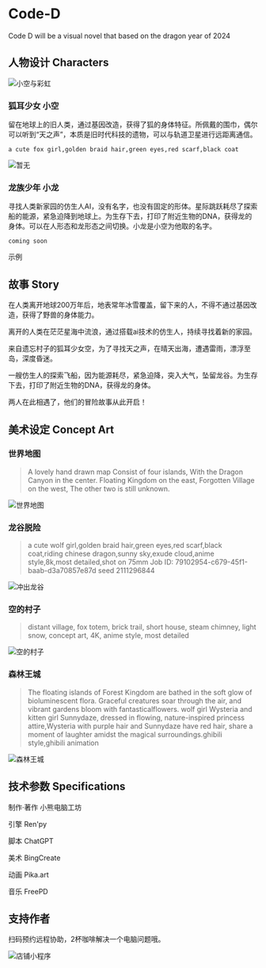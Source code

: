 # Code-D

Code D will be  a visual novel that based on the dragon year of 2024

## 人物设计 Characters 

![小空与彩虹](/assets/小空彩红.jpg)

### 狐耳少女 小空

留在地球上的旧人类，通过基因改造，获得了狐的身体特征。所佩戴的围巾，偶尔可以听到“天之声”，本质是旧时代科技的遗物，可以与轨道卫星进行远距离通信。

```prompt
a cute fox girl,golden braid hair,green eyes,red scarf,black coat
```

![暂无](/assets/coming.jpg)

### 龙族少年 小龙

寻找人类新家园的仿生人AI，没有名字，也没有固定的形体。星际跳跃耗尽了探索船的能源，紧急迫降到地球上。为生存下去，打印了附近生物的DNA，获得龙的身体。可以在人形态和龙形态之间切换。小龙是小空为他取的名字。

```prompt
coming soon
```

示例

## 故事 Story

在人类离开地球200万年后，地表常年冰雪覆盖，留下来的人，不得不通过基因改造，获得了野兽的身体能力。

离开的人类在茫茫星海中流浪，通过搭载ai技术的仿生人，持续寻找着新的家园。

来自遗忘村子的狐耳少女空，为了寻找天之声，在晴天出海，遭遇雷雨，漂浮至岛，深度昏迷。

一艘仿生人的探索飞船，因为能源耗尽，紧急迫降，突入大气，坠留龙谷。为生存下去，打印了附近生物的DNA，获得龙的身体。

两人在此相遇了，他们的冒险故事从此开启！


## 美术设定 Concept Art

### 世界地图

> A lovely hand drawn map Consist of four islands, With the Dragon Canyon in the center. Floating Kingdom on the east, Forgotten Village on the west, The other two is still unknown.

![世界地图](/assets/世界地图.png)

### 龙谷脱险

>a cute wolf girl,golden braid hair,green eyes,red scarf,black coat,riding chinese dragon,sunny sky,exude cloud,anime style,8k,most detailed,shot on 75mm
Job ID: 79102954-c679-45f1-baab-d3a70857e87d
seed 2111296844

![冲出龙谷](/assets/riding.webp)

### 空的村子

>distant village, fox totem, brick trail, short house, steam chimney, light snow, concept art, 4K, anime style, most detailed

![空的村子](/assets/konsvillage.jpg)


### 森林王城

>The floating islands of Forest Kingdom are bathed in the soft glow of bioluminescent flora. Graceful creatures soar through the air, and vibrant gardens bloom with fantasticalflowers. wolf girl Wysteria and kitten girl Sunnydaze, dressed in flowing, nature-inspired princess attire,Wysteria with purple hair and Sunnydaze have red hair, share a moment of laughter amidst the magical surroundings.ghibili style,ghibili animation

![森林王城](/assets/forestkindom.jfif)

###  

## 技术参数 Specifications

制作·著作 小熊电脑工坊

引擎 Ren'py

脚本 ChatGPT

美术 BingCreate

动画 Pika.art

音乐 FreePD

## 支持作者

扫码预约远程协助，2杯咖啡解决一个电脑问题哦。

![店铺小程序](/assets/店铺.jpg)
